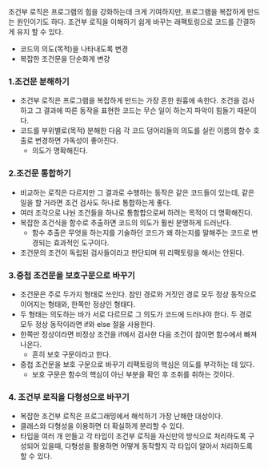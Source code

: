 조건부 로직은 프로그램의 힘을 강화하는데 크게 기여하지만, 프로그램을 복잡하게 만드는 원인이기도 하다. 조건부 로직을 이해하기 쉽게 바꾸는 래팩토링으로 코드를 간결하게 유지 할 수 있다.
- 코드의 의도(목적)을 나타내도록 변경
- 복잡한 조건문을 단순화게 변걍

### 1.조건문 분해하기
- 조건부 로직은 프로그램을 복잡하게 만드는 가장 흔한 원흉에 속한다. 조건을 검사하고 그 결과에 따른 동작을 표현한 코드는 무슨 일이 하는지 파악이 힘들기 때문이다.
- 코드를 부위별로(목적) 분해한 다음 각 코드 덩어리들의 의도를 실린 이름의 함수 호출로 변경하면 가독성이 좋아진다.
	- 의도가 명확해진다.
### 2.조건문 통합하기
- 비교하는 로직은 다르지만 그 결과로 수행하는 동작은 같은 코드들이 있는데, 같은 일을 할 거라면 조건 검사도 하나로 통합하는게 좋다.
- 여러 조각으로 나눤 조건들을 하나로 통함합으로써 하려는 목적이 더 명확해진다.
- 복잡한 조건식을 함수로 추출하면 코드의 의도가 훨씬 분명하게 드러난다.
	- 함수 추출은 무엇을 하는지를 기술하던 코드가 왜 하는지를 말해주는 코드로 변경되는 효과적인 도구이다.
- 조건문의 조건이 독립된 검사들이라고 판단되며 위 리팩토링을 해서는 안된다.
### 3.중첩 조건문을 보호구문으로 바꾸기
- 조건문은 주로 두가지 형태로 쓰인다. 참인 경로와 거짓인 경로 모두 정상 동작으로 이어지는 형태와, 한쪽만 정상인 형태다.
- 두 형태는 의도하는 바가 서로 다르므로 그 의도가 코드에 드러나야 한다. 두 경로 모두 정상 동작이라면 if와 else 절을 사용한다.
- 한쪽만 정상이라면 비정상 조건을 if에서 검사한 다음 조건이 참이면 함수에서 빠져나온다.
	- 흔히 보호 구문이라고 한다.
- 중첩 조건문을 보호 구문으로 바꾸기 리팩토링의 핵심은 의도를 부각하는 데 있다.
	- 보호 구문은 함수의 핵심이 아닌 부분을 확인 후 조취를 취하는 것이다.
### 4. 조건부 로직을 다형성으로 바꾸기
- 복잡한 조건부 로직은 프로그래밍에서 해석하기 가장 난해한 대상이다.
- 클래스와 다형성을 이용하면 더 확실하게 분리할 수 있다.
- 타입을 여러 개 만들고 각 타입이 조건부 로직을 자신만의 방식으로 처리하도록 구성되어 있을때, 다형성을 활용하면 어떻게 동작할지 각 타입이 알아서 처리하도록 할 수 있다.
